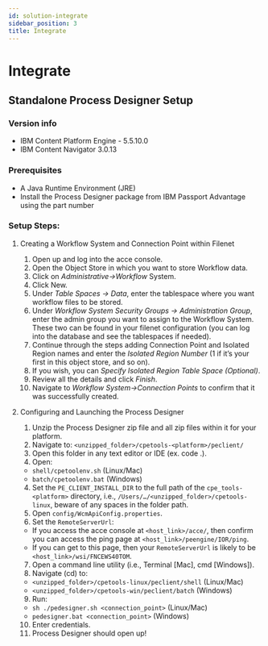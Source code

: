 ```yaml
---
id: solution-integrate
sidebar_position: 3
title: Integrate
---
```


# Integrate

## Standalone Process Designer Setup

### Version info
- IBM Content Platform Engine - 5.5.10.0
- IBM Content Navigator 3.0.13

### Prerequisites
- A Java Runtime Environment (JRE)
- Install the Process Designer package from IBM Passport Advantage using the part number

### Setup Steps:

1. Creating a Workflow System and Connection Point within Filenet
    1. Open up and log into the acce console.
    2. Open the Object Store in which you want to store Workflow data.
    3. Click on _Administrative->Workflow_ System.
    4. Click New.
    5. Under _Table Spaces -> Data_, enter the tablespace where you want workflow files to be stored.
    6. Under _Workflow System Security Groups -> Administration Group_, enter the admin group you want to assign to the Workflow System. These two can be found in your filenet configuration (you can log into the database and see the tablespaces if needed).
    7. Continue through the steps adding Connection Point and Isolated Region names and enter the _Isolated Region Number_ (1 if it’s your first in this object store, and so on).
    8. If you wish, you can _Specify Isolated Region Table Space (Optional)_.
    9. Review all the details and click _Finish_.
    10. Navigate to _Workflow System->Connection Points_ to confirm that it was successfully created.

2. Configuring and Launching the Process Designer
    1. Unzip the Process Designer zip file and all zip files within it for your platform.
    2. Navigate to: `<unzipped_folder>/cpetools-<platform>/peclient/`
    3. Open this folder in any text editor or IDE (ex. code .).
    4. Open:
      - `shell/cpetoolenv.sh` (Linux/Mac)
      - `batch/cpetoolenv.bat` (Windows)
    4. Set the `PE_CLIENT_INSTALL_DIR` to the full path of the `cpe_tools-<platform>` directory, i.e., `/Users/…/<unzipped_folder>/cpetools-linux`, beware of any spaces in the folder path.
    5. Open `config/WcmApiConfig.properties`.
    6. Set the `RemoteServerUrl`:
      - If you access the acce console at `<host_link>/acce/`, then confirm you can access the ping page at `<host_link>/peengine/IOR/ping`.
      - If you can get to this page, then your `RemoteServerUrl` is likely to be `<host_link>/wsi/FNCEWS40TOM`.
    7. Open a command line utility (i.e., Terminal [Mac], cmd [Windows]).
    8. Navigate (cd) to:
      - `<unzipped_folder>/cpetools-linux/peclient/shell` (Linux/Mac)
      - `<unzipped_folder>/cpetools-win/peclient/batch` (Windows)
    9. Run:
      - `sh ./pedesigner.sh <connection_point>` (Linux/Mac)
      - `pedesigner.bat <connection_point>` (Windows)
    10. Enter credentials.
    11. Process Designer should open up!
